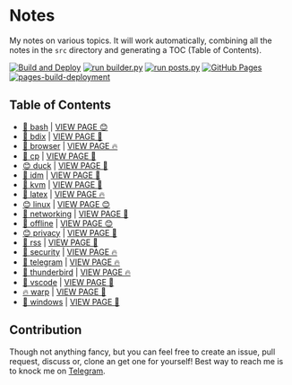 # Notes

My notes on various topics. It will work automatically, combining all the notes in the `src` directory and generating a TOC (Table of Contents).

[![Build and Deploy](https://github.com/SharafatKarim/notes/actions/workflows/action.yml/badge.svg)](https://github.com/SharafatKarim/notes/actions/workflows/action.yml)
[![run builder.py](https://github.com/SharafatKarim/notes/actions/workflows/action.yml/badge.svg)](https://github.com/SharafatKarim/notes/actions/workflows/action.yml)
[![run posts.py](https://github.com/SharafatKarim/notes/actions/workflows/posts.yml/badge.svg)](https://github.com/SharafatKarim/notes/actions/workflows/posts.yml)
[![GitHub Pages](https://github.com/SharafatKarim/notes/actions/workflows/gh-pages.yml/badge.svg)](https://github.com/SharafatKarim/notes/actions/workflows/gh-pages.yml)
[![pages-build-deployment](https://github.com/SharafatKarim/notes/actions/workflows/pages/pages-build-deployment/badge.svg)](https://github.com/SharafatKarim/notes/actions/workflows/pages/pages-build-deployment)


## Table of Contents

- [🌈 bash](src/bash.md) | <a href='https://sharafat.is-a.dev/notes/bash' target='_blank'>VIEW PAGE 😊</a>
- [🚀 bdix](src/bdix.md) | <a href='https://sharafat.is-a.dev/notes/bdix' target='_blank'>VIEW PAGE 🤖</a>
- [🌟 browser](src/browser.md) | <a href='https://sharafat.is-a.dev/notes/browser' target='_blank'>VIEW PAGE 🔥</a>
- [🍕 cp](src/cp.md) | <a href='https://sharafat.is-a.dev/notes/cp' target='_blank'>VIEW PAGE 🚀</a>
- [😊 duck](src/duck.md) | <a href='https://sharafat.is-a.dev/notes/duck' target='_blank'>VIEW PAGE 🌈</a>
- [🍕 idm](src/idm.md) | <a href='https://sharafat.is-a.dev/notes/idm' target='_blank'>VIEW PAGE 🍕</a>
- [🤖 kvm](src/kvm.md) | <a href='https://sharafat.is-a.dev/notes/kvm' target='_blank'>VIEW PAGE 🎸</a>
- [🌟 latex](src/latex.md) | <a href='https://sharafat.is-a.dev/notes/latex' target='_blank'>VIEW PAGE 🔥</a>
- [😊 linux](src/linux.md) | <a href='https://sharafat.is-a.dev/notes/linux' target='_blank'>VIEW PAGE 😊</a>
- [🚀 networking](src/networking.md) | <a href='https://sharafat.is-a.dev/notes/networking' target='_blank'>VIEW PAGE 🍕</a>
- [🎉 offline](src/offline.md) | <a href='https://sharafat.is-a.dev/notes/offline' target='_blank'>VIEW PAGE 😊</a>
- [😊 privacy](src/privacy.md) | <a href='https://sharafat.is-a.dev/notes/privacy' target='_blank'>VIEW PAGE 🤖</a>
- [🌟 rss](src/rss.md) | <a href='https://sharafat.is-a.dev/notes/rss' target='_blank'>VIEW PAGE 🎉</a>
- [🚀 security](src/security.md) | <a href='https://sharafat.is-a.dev/notes/security' target='_blank'>VIEW PAGE 🔥</a>
- [🤖 telegram](src/telegram.md) | <a href='https://sharafat.is-a.dev/notes/telegram' target='_blank'>VIEW PAGE 🔥</a>
- [🎉 thunderbird](src/thunderbird.md) | <a href='https://sharafat.is-a.dev/notes/thunderbird' target='_blank'>VIEW PAGE 🔥</a>
- [🎸 vscode](src/vscode.md) | <a href='https://sharafat.is-a.dev/notes/vscode' target='_blank'>VIEW PAGE 👾</a>
- [🔥 warp](src/warp.md) | <a href='https://sharafat.is-a.dev/notes/warp' target='_blank'>VIEW PAGE 🚀</a>
- [🍕 windows](src/windows.md) | <a href='https://sharafat.is-a.dev/notes/windows' target='_blank'>VIEW PAGE 🚀</a>

## Contribution

Though not anything fancy, but you can feel free to create an issue, pull request, discuss or, clone an get one for yourself!
Best way to reach me is to knock me on [Telegram](https://t.me/SharafatKarim).

